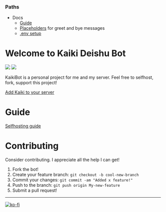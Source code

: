 ### Paths

-   Docs
    -   [Guide](docs/GUIDE.md)
    -   [Placeholders](docs/PLACEHOLDERS.md) for greet and bye messages
    -   [.env setup](docs/ENV.md)

# Welcome to Kaiki Deishu Bot

[![](https://tokei.rs/b1/github/cataclym/Kaiki-Deishu-Bot?category=code)](https://github.com/cataclym/Kaiki-Deishu-Bot)
[![](https://tokei.rs/b1/github/cataclym/Kaiki-Deishu-Bot?category=files)](https://github.com/cataclym/Kaiki-Deishu-Bot)

KaikiBot is a personal project for me and my server. Feel free to selfhost, fork, support this project!

[Add Kaiki to your server](https://discord.com/oauth2/authorize?client_id=714695773534814238&scope=bot)

# Guide

[Selfhosting guide](docs/GUIDE.md)

# Contributing

Consider contributing. I appreciate all the help I can get!

1. Fork the bot!
1. Create your feature branch: `git checkout -b cool-new-branch`
1. Commit your changes: `git commit -am "Added x feature!"`
1. Push to the branch: `git push origin My-new-feature`
1. Submit a pull request!

---

[![ko-fi](https://ko-fi.com/img/githubbutton_sm.svg)](https://ko-fi.com/C0C3IJV8A)
